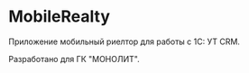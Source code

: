 # MobileRealty

Приложение мобильный риелтор для работы с 1С: УТ CRM. 

Разработано для ГК "МОНОЛИТ".
